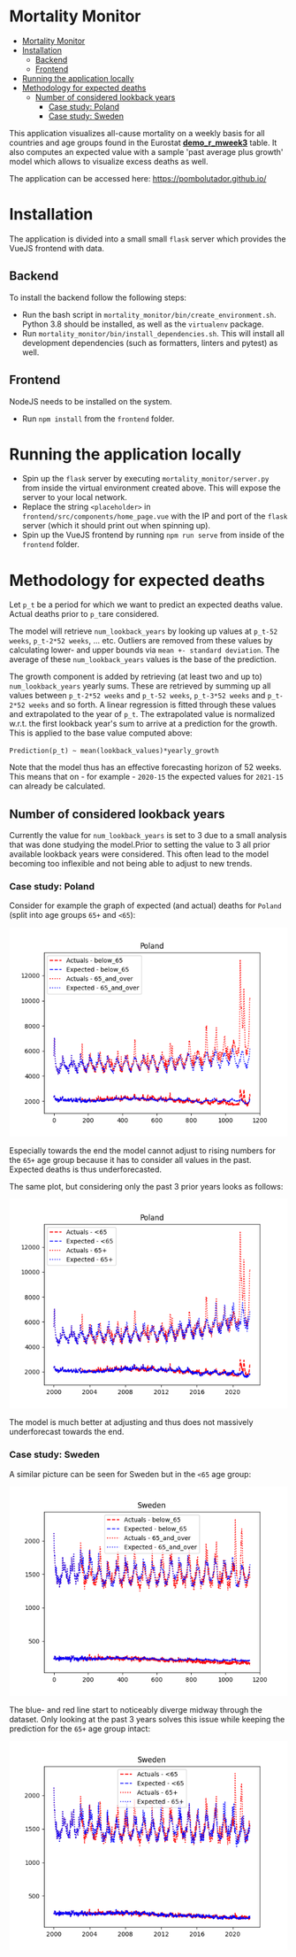 # Mortality Monitor

- [Mortality Monitor](#mortality-monitor)
- [Installation](#installation)
  - [Backend](#backend)
  - [Frontend](#frontend)
- [Running the application locally](#running-the-application-locally)
- [Methodology for expected deaths](#methodology-for-expected-deaths)
  - [Number of considered lookback years](#number-of-considered-lookback-years)
    - [Case study: Poland](#case-study-poland)
    - [Case study: Sweden](#case-study-sweden)


This application visualizes all-cause mortality on a weekly basis for all countries and age groups found in the Eurostat [**demo_r_mweek3**](https://appsso.eurostat.ec.europa.eu/nui/show.do?dataset=demo_r_mweek3&lang=en) table. It also computes an expected value with a sample 'past average plus growth' model  which allows to visualize excess deaths as well.

The application can be accessed here: https://pombolutador.github.io/

# Installation

The application is divided into a small small  `flask` server which provides the VueJS frontend with data. 

## Backend
To install the backend follow the following steps:

- Run the bash script in  `mortality_monitor/bin/create_environment.sh`. Python 3.8 should be installed, as well as the  `virtualenv` package.
- Run `mortality_monitor/bin/install_dependencies.sh`. This will install all development dependencies (such as formatters, linters and pytest) as well.

## Frontend

NodeJS needs to be installed on the system.

- Run `npm install` from the `frontend` folder.

# Running the application locally

- Spin up the `flask` server by executing `mortality_monitor/server.py` from inside the virtual environment created above. This will expose the server to your local network.
- Replace the string `<placeholder>` in `frontend/src/components/home_page.vue` with the IP and port of the `flask` server (which it should print out when spinning up).
- Spin up the VueJS frontend by running `npm run serve` from inside of the `frontend` folder.

# Methodology for expected deaths

Let `p_t` be a period for which we want to predict an expected deaths value. Actual deaths prior to `p_t`are considered. 

The model will retrieve `num_lookback_years` by looking up values at `p_t-52 weeks`, `p_t-2*52 weeks`, ... etc. Outliers are removed from these values by calculating lower- and upper bounds via `mean +- standard deviation`. The average of these `num_lookback_years` values is the base of the prediction.

The growth component is added by retrieving (at least two and up to) `num_lookback_years` yearly sums. These are retrieved by summing up all values between `p_t-2*52 weeks` and `p_t-52 weeks`, `p_t-3*52 weeks` and `p_t-2*52 weeks` and so forth. A linear regression is fitted through these values and extrapolated to the year of `p_t`. The extrapolated value is normalized w.r.t. the first lookback year's sum to arrive at a prediction for the growth. This is applied to the base value computed above:

`Prediction(p_t) ~ mean(lookback_values)*yearly_growth`

Note that the model thus has an effective forecasting horizon of 52 weeks. This means that on - for example - `2020-15` the expected values for `2021-15` can already be calculated.

## Number of considered lookback years

Currently the value for `num_lookback_years` is set to 3 due to a small analysis that was done studying the model.Prior to setting the value to 3 all prior available lookback years were considered. This often lead to the model becoming too inflexible and not being able to adjust to new trends. 

### Case study: Poland

Consider for example the graph of expected (and actual) deaths for `Poland` (split into age groups `65+` and `<65`):

![Actual- and predicted deaths in Poland from 2000-2021](plots/Poland_all_prior_years.png)

Especially towards the end the model cannot adjust to rising numbers for the `65+` age group because it has to consider all values in the past. Expected deaths is thus underforecasted.

The same plot, but considering only the past 3 prior years looks as follows:

![Actual- and predicted deaths in Poland from 2000-2021](plots/Poland.png)

The model is much better at adjusting and thus does not massively underforecast towards the end.

### Case study: Sweden

A similar picture can be seen for Sweden but in the `<65` age group:

![Actual- and predicted deaths in Sweden from 2000-2021](plots/Sweden_all_prior_years.png)

The blue- and red line start to noticeably diverge midway through the dataset. Only looking at the past 3 years solves this issue while keeping the prediction for the `65+` age group intact:

![Actual- and predicted deaths in Sweden from 2000-2021](plots/Sweden.png)
